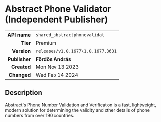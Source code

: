 # Abstract Phone Validator (Independent Publisher)
| | |
|-:|-|
|**API name**|`shared_abstractphonevalidat`|
|**Tier**|Premium|
|**Version**|`releases/v1.0.1677\1.0.1677.3631`|
|**Publisher**|**Fördős András**|
|**Created**|Mon Nov 13 2023|
|**Changed**|Wed Feb 14 2024|

## Description
Abstract's Phone Number Validation and Verification is a fast, lightweight, modern solution for determining the validity and other details of phone numbers from over 190 countries.
